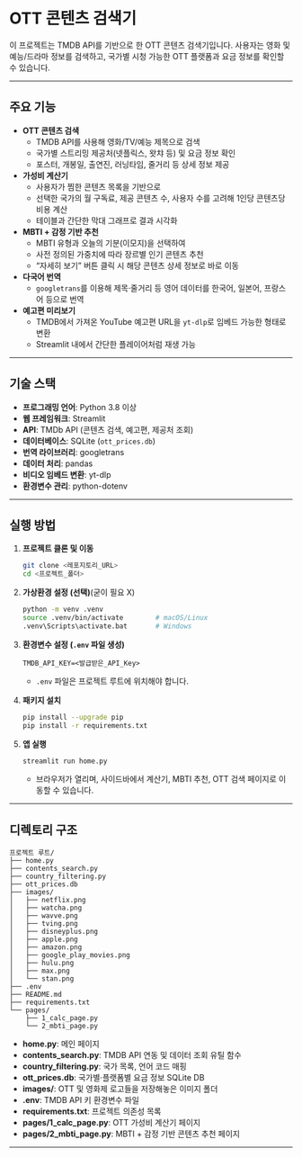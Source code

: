 # OTT 콘텐츠 검색기
이 프로젝트는 TMDB API를 기반으로 한 OTT 콘텐츠 검색기입니다.
사용자는 영화 및 예능/드라마 정보를 검색하고, 국가별 시청 가능한 OTT 플랫폼과 요금 정보를 확인할 수 있습니다.

---

## 주요 기능

- **OTT 콘텐츠 검색**  
  - TMDB API를 사용해 영화/TV/예능 제목으로 검색  
  - 국가별 스트리밍 제공처(넷플릭스, 왓챠 등) 및 요금 정보 확인  
  - 포스터, 개봉일, 출연진, 러닝타임, 줄거리 등 상세 정보 제공  
- **가성비 계산기**  
  - 사용자가 찜한 콘텐츠 목록을 기반으로  
  - 선택한 국가의 월 구독료, 제공 콘텐츠 수, 사용자 수를 고려해 1인당 콘텐츠당 비용 계산  
  - 테이블과 간단한 막대 그래프로 결과 시각화  
- **MBTI + 감정 기반 추천**  
  - MBTI 유형과 오늘의 기분(이모지)을 선택하여  
  - 사전 정의된 가중치에 따라 장르별 인기 콘텐츠 추천  
  - “자세히 보기” 버튼 클릭 시 해당 콘텐츠 상세 정보로 바로 이동
- **다국어 번역**  
  - `googletrans`를 이용해 제목·줄거리 등 영어 데이터를 한국어, 일본어, 프랑스어 등으로 번역  
- **예고편 미리보기**  
  - TMDB에서 가져온 YouTube 예고편 URL을 `yt-dlp`로 임베드 가능한 형태로 변환  
  - Streamlit 내에서 간단한 플레이어처럼 재생 가능  

---

## 기술 스택

- **프로그래밍 언어**: Python 3.8 이상  
- **웹 프레임워크**: Streamlit  
- **API**: TMDb API (콘텐츠 검색, 예고편, 제공처 조회)  
- **데이터베이스**: SQLite (`ott_prices.db`)  
- **번역 라이브러리**: googletrans  
- **데이터 처리**: pandas  
- **비디오 임베드 변환**: yt-dlp  
- **환경변수 관리**: python-dotenv  

---

## 실행 방법

1. **프로젝트 클론 및 이동**
   ```bash
   git clone <레포지토리_URL>
   cd <프로젝트_폴더>
   ```

2. **가상환경 설정 (선택)**(굳이 필요 X)
   ```bash
   python -m venv .venv
   source .venv/bin/activate        # macOS/Linux
   .venv\Scripts\activate.bat       # Windows
   ```

3. **환경변수 설정 (`.env` 파일 생성)**
   ```
   TMDB_API_KEY=<발급받은_API_Key>
   ```
   - `.env` 파일은 프로젝트 루트에 위치해야 합니다.

4. **패키지 설치**
   ```bash
   pip install --upgrade pip
   pip install -r requirements.txt
   ```

5. **앱 실행**
   ```bash
   streamlit run home.py
   ```
   - 브라우저가 열리며, 사이드바에서 계산기, MBTI 추천, OTT 검색 페이지로 이동할 수 있습니다.

---

## 디렉토리 구조

```
프로젝트 루트/
├── home.py
├── contents_search.py
├── country_filtering.py
├── ott_prices.db
├── images/
│   ├── netflix.png
│   ├── watcha.png
│   ├── wavve.png
│   ├── tving.png
│   ├── disneyplus.png
│   ├── apple.png
│   ├── amazon.png
│   ├── google_play_movies.png
│   ├── hulu.png
│   ├── max.png
│   └── stan.png
├── .env
├── README.md
├── requirements.txt
└── pages/
    ├── 1_calc_page.py
    └── 2_mbti_page.py

```

- **home.py**: 메인 페이지
- **contents_search.py**: TMDB API 연동 및 데이터 조회 유틸 함수  
- **country_filtering.py**: 국가 목록, 언어 코드 매핑   
- **ott_prices.db**: 국가별·플랫폼별 요금 정보 SQLite DB
- **images/**: OTT 및 영화제 로고들을 저장해놓은 이미지 폴더  
- **.env**: TMDB API 키 환경변수 파일  
- **requirements.txt**: 프로젝트 의존성 목록  
- **pages/1_calc_page.py**: OTT 가성비 계산기 페이지  
- **pages/2_mbti_page.py**: MBTI + 감정 기반 콘텐츠 추천 페이지  
---
